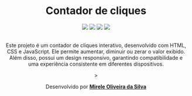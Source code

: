 <div align="center">
  <h1>Contador de cliques</h1>
    <img src="http://img.shields.io/static/v1?label=JavaScript&message=ESC6&color=yellow&style=for-the-badge&logo=JavaScript"/>
    <img src="http://img.shields.io/static/v1?label=CSS3&message=3&color=yellow&style=for-the-badge&logo=CSS3"/>
    <img src="http://img.shields.io/static/v1?label=HTML5&message=5&color=yellow&style=for-the-badge&logo=HTML5"/>
    <img src="http://img.shields.io/static/v1?label=LICENSE-MIT&message=License&color=yellow&style=for-the-badge&logo=LICENSE-MIT"/> 
    <br>
    <br>
<p>Este projeto é um contador de cliques interativo, desenvolvido com HTML, CSS e JavaScript. Ele permite aumentar, diminuir ou zerar o valor exibido. Além disso, possui um design responsivo, garantindo compatibilidade e uma experiência consistente em diferentes dispositivos.</p>>

  <p>Desenvolvido por <a target="_blank" rel="external" href="https://github.com/MegMinnie/"><strong>Mirele Oliveira da Silva</strong></a><p>
 </p></p>
 </div>
